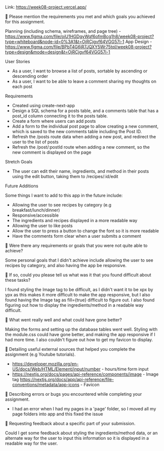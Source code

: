 Link: https://week08-project.vercel.app/

🎯 Please mention the requirements you met and which goals you achieved for this assignment.

Planning (including schema, wireframes, and page tree) - https://www.figma.com/file/oiU1HGDgyWqf6ofmBcg1h8/week08-project?type=whiteboard&node-id=0%3A1&t=OjRCjgvf64VGG57i-1
App Design - https://www.figma.com/file/BPbT4G6jR7JQXY5Wr75tql/week08-project?type=design&mode=design&t=OjRCjgvf64VGG57i-1

User Stories

- As a user, I want to browse a list of posts, sortable by ascending or descending order
- As a user, I want to be able to leave a comment sharing my thoughts on each post

Requirements

- Created using create-next-app
- Design a SQL schema for a posts table, and a comments table that has a post_id column connecting it to the posts table.
- Create a form where users can add posts
- Add a form to the individual post page to allow creating a new comment, which is saved to the new comments table including the Post ID.
- Refresh the /posts route data when adding a new post, and redirect the user to the list of posts
- Refresh the /post/:postId route when adding a new comment, so the new comment is displayed on the page

Stretch Goals

- The user can edit their name, ingredients, and method in their posts using the edit button, taking them to /recipes/:id/edit

Future Additions

Some things I want to add to this app in the future include:

- Allowing the user to see recipes by category (e.g breakfast/lunch/dinner)
- Responsive/accessible
- The ingredients and recipes displayed in a more readable way
- Allowing the user to like posts
- Allow the user to press a button to change the font so it is more readable
- Have the comments form clear when a user submits a comment

🎯 Were there any requirements or goals that you were not quite able to achieve?

Some personal goals that I didn't achieve include allowing the user to see recipes by category, and also having the app be responsive.

🎯 If so, could you please tell us what was it that you found difficult about these tasks?

I found styling the Image tag to be difficult, as I didn't want it to be xpx by ypx as this makes it more difficult to make the app responsive, but I also found having the Image tag as fill={true} difficult to figure out. I also found figuring out how to display the ingredients/method in a readable way difficult.

🌿 What went really well and what could have gone better?

Making the forms and setting up the database tables went well. Styling with the module.css could have gone better, and making the app responsive if I had more time. I also couldn't figure out how to get my favicon to display.

🌿 Detailing useful external sources that helped you complete the assignment (e.g Youtube tutorials).

- https://developer.mozilla.org/en-US/docs/Web/HTML/Element/input/number - hours/time form input
- https://nextjs.org/docs/pages/api-reference/components/image - Image tag
  https://nextjs.org/docs/app/api-reference/file-conventions/metadata/app-icons - Favicon

🌿 Describing errors or bugs you encountered while completing your assignment.

- I had an error when I had my pages in a 'page' folder, so I moved all my page folders into app and this fixed the issue

🌿 Requesting feedback about a specific part of your submission.

Could I get some feedback about styling the ingredients/method data, or an alternate way for the user to input this information so it is displayed in a readable way for the user.
